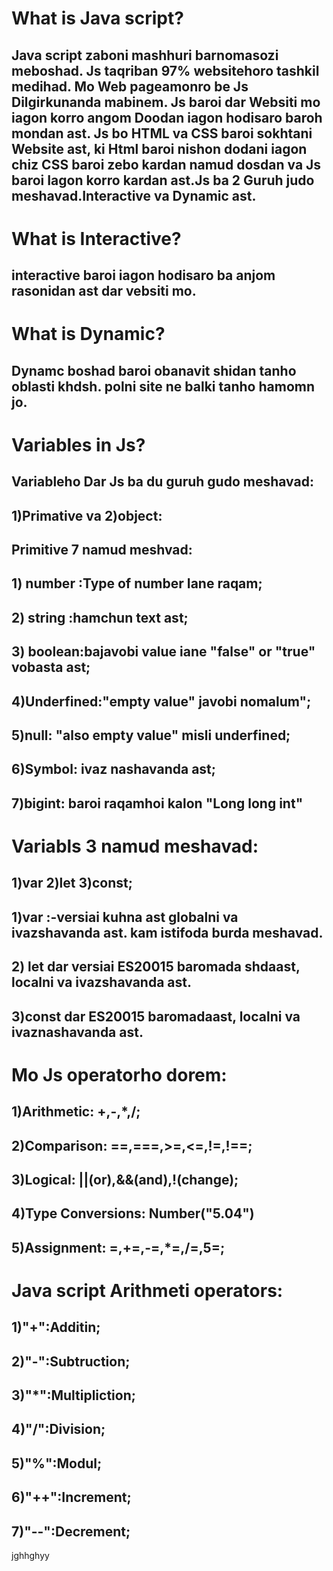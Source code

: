# What is Java script?
## Java script zaboni mashhuri barnomasozi meboshad. Js taqriban 97% websitehoro tashkil medihad. Mo Web pageamonro be Js Dilgirkunanda mabinem. Js baroi dar Websiti mo iagon korro angom Doodan iagon hodisaro baroh mondan ast. Js bo HTML va CSS baroi sokhtani Website ast, ki Html baroi nishon dodani iagon chiz CSS baroi zebo kardan namud dosdan va Js baroi Iagon korro kardan ast.Js ba 2 Guruh judo meshavad.Interactive va Dynamic ast.
# What is Interactive?
## interactive baroi iagon hodisaro ba anjom rasonidan ast dar vebsiti mo.
# What is Dynamic?
## Dynamc boshad baroi obanavit shidan tanho oblasti khdsh. polni site ne balki tanho hamomn jo.
# Variables in Js?
## Variableho Dar Js ba du guruh gudo meshavad:
## 1)Primative va 2)object:
## Primitive 7 namud meshvad:
## 1) number :Type of number Iane raqam;
## 2) string :hamchun text ast;
## 3) boolean:bajavobi value iane "false" or "true" vobasta ast;
## 4)Underfined:"empty value" javobi nomalum";
## 5)null: "also empty value" misli underfined;
## 6)Symbol: ivaz nashavanda ast;
## 7)bigint: baroi raqamhoi kalon "Long long int"
# Variabls 3 namud meshavad:
## 1)var 2)let 3)const;
## 1)var :-versiai kuhna ast globalni va ivazshavanda ast. kam istifoda burda meshavad.
## 2) let dar versiai ES20015 baromada shdaast, localni va ivazshavanda ast.
## 3)const dar ES20015 baromadaast, localni va ivaznashavanda ast.
# Mo Js operatorho dorem:
## 1)Arithmetic: +,-,*,/;
## 2)Comparison: ==,===,>=,<=,!=,!==;
## 3)Logical: ||(or),&&(and),!(change);
## 4)Type Conversions: Number("5.04")
## 5)Assignment: =,+=,-=,*=,/=,5=;
# Java script Arithmeti operators:
## 1)"+":Additin;
## 2)"-":Subtruction;
## 3)"*":Multipliction;
## 4)"/":Division;
## 5)"%":Modul;
## 6)"++":Increment;
## 7)"--":Decrement;
jghhghyy

